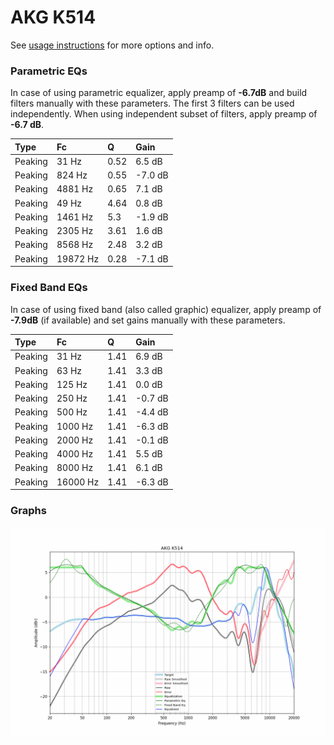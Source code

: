 # AKG K514
See [usage instructions](https://github.com/jaakkopasanen/AutoEq#usage) for more options and info.

### Parametric EQs
In case of using parametric equalizer, apply preamp of **-6.7dB** and build filters manually
with these parameters. The first 3 filters can be used independently.
When using independent subset of filters, apply preamp of **-6.7 dB**.

| Type    | Fc       |    Q | Gain    |
|:--------|:---------|:-----|:--------|
| Peaking | 31 Hz    | 0.52 | 6.5 dB  |
| Peaking | 824 Hz   | 0.55 | -7.0 dB |
| Peaking | 4881 Hz  | 0.65 | 7.1 dB  |
| Peaking | 49 Hz    | 4.64 | 0.8 dB  |
| Peaking | 1461 Hz  | 5.3  | -1.9 dB |
| Peaking | 2305 Hz  | 3.61 | 1.6 dB  |
| Peaking | 8568 Hz  | 2.48 | 3.2 dB  |
| Peaking | 19872 Hz | 0.28 | -7.1 dB |

### Fixed Band EQs
In case of using fixed band (also called graphic) equalizer, apply preamp of **-7.9dB**
(if available) and set gains manually with these parameters.

| Type    | Fc       |    Q | Gain    |
|:--------|:---------|:-----|:--------|
| Peaking | 31 Hz    | 1.41 | 6.9 dB  |
| Peaking | 63 Hz    | 1.41 | 3.3 dB  |
| Peaking | 125 Hz   | 1.41 | 0.0 dB  |
| Peaking | 250 Hz   | 1.41 | -0.7 dB |
| Peaking | 500 Hz   | 1.41 | -4.4 dB |
| Peaking | 1000 Hz  | 1.41 | -6.3 dB |
| Peaking | 2000 Hz  | 1.41 | -0.1 dB |
| Peaking | 4000 Hz  | 1.41 | 5.5 dB  |
| Peaking | 8000 Hz  | 1.41 | 6.1 dB  |
| Peaking | 16000 Hz | 1.41 | -6.3 dB |

### Graphs
![](./AKG%20K514.png)